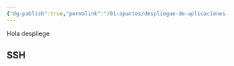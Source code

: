 ```yaml
---
{"dg-publish":true,"permalink":"/01-apuntes/despliegue-de-aplicaciones-web/despliegue-de-aplicaciones-web/","tags":["despliege"]}
---
```


Hola despliege

## SSH
